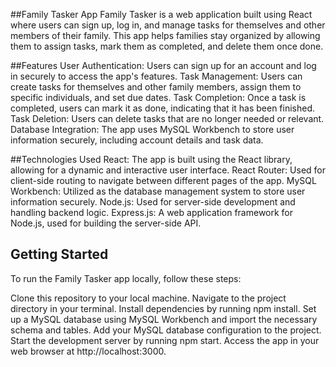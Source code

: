 ##Family Tasker App
Family Tasker is a web application built using React where users can sign up, log in, and manage tasks for themselves and other members of their family. This app helps families stay organized by allowing them to assign tasks, mark them as completed, and delete them once done.

##Features
User Authentication: Users can sign up for an account and log in securely to access the app's features.
Task Management: Users can create tasks for themselves and other family members, assign them to specific individuals, and set due dates.
Task Completion: Once a task is completed, users can mark it as done, indicating that it has been finished.
Task Deletion: Users can delete tasks that are no longer needed or relevant.
Database Integration: The app uses MySQL Workbench to store user information securely, including account details and task data.

##Technologies Used
React: The app is built using the React library, allowing for a dynamic and interactive user interface.
React Router: Used for client-side routing to navigate between different pages of the app.
MySQL Workbench: Utilized as the database management system to store user information securely.
Node.js: Used for server-side development and handling backend logic.
Express.js: A web application framework for Node.js, used for building the server-side API.

## Getting Started
To run the Family Tasker app locally, follow these steps:

Clone this repository to your local machine.
Navigate to the project directory in your terminal.
Install dependencies by running npm install.
Set up a MySQL database using MySQL Workbench and import the necessary schema and tables.
Add your MySQL database configuration to the project.
Start the development server by running npm start.
Access the app in your web browser at http://localhost:3000.
